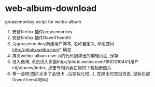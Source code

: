 web-album-download
==================

greasemonkey script for weibo-album

1. 安装firefox 插件greasemonkey
2. 安装firefox 插件DownThemAll 
3. 为greasemonkey新建用户脚本, 名称自定义, 命名空间 http://photo.weibo.com*, 确定
4. 拷贝weibo-album.user.js的代码到弹出的编辑页面, 保存
5. 进入微博, 点击进入页面http://photo.weibo.com/1863210441(用户id)/albums/index, 点击专辑列表右侧的下载相册图片
6. 等一会吧(图片太多了会很卡...后期优化吧...), 在弹出的空白页面, 鼠标右键DownThemAll即可...

